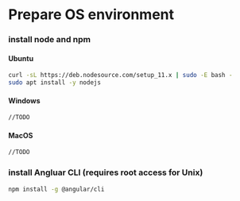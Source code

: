 # Prepare OS environment
### install node and npm
#### Ubuntu
```bash
curl -sL https://deb.nodesource.com/setup_11.x | sudo -E bash -
sudo apt install -y nodejs
```
#### Windows
```bash
//TODO
```
#### MacOS
```bash
//TODO
```

### install Angluar CLI (requires root access for Unix)
```bash
npm install -g @angular/cli
```
